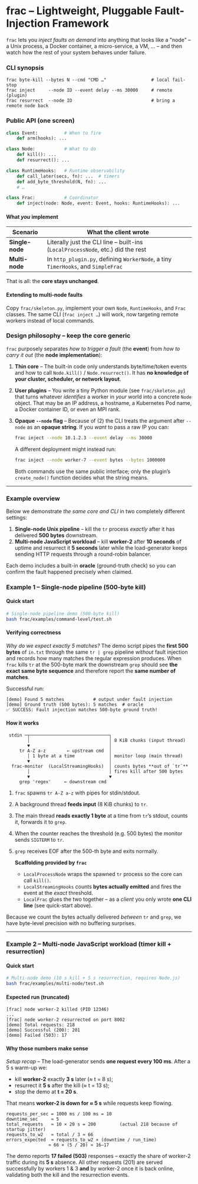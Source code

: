 # frac – Lightweight, Pluggable Fault-Injection Framework

`frac` lets you *inject faults on demand* into anything that looks like a
"node" – a Unix process, a Docker container, a micro-service, a VM, … – and then
watch how the rest of your system behaves under failure.


### CLI synopsis

```
frac byte-kill --bytes N --cmd "CMD …"                 # local fail-stop
frac inject     --node ID --event delay --ms 30000     # remote (plugin)
frac resurrect  --node ID                              # bring a remote node back
```

### Public API (one screen)

```python
class Event:          # When to fire
    def arm(hooks): ...

class Node:           # What to do
    def kill(): ...
    def resurrect(): ...

class RuntimeHooks:   # Runtime observability
    def call_later(secs, fn): ...  # timers
    def add_byte_threshold(N, fn): ...
    # …

class Frac:           # Coordinator
    def inject(node: Node, event: Event, hooks: RuntimeHooks): ...
```

#### What *you* implement

| Scenario | What the client wrote |
|----------|-----------------------|
| **Single-node** | Literally just the CLI line – built-ins (`LocalProcessNode`, etc.) did the rest |
| **Multi-node**  | In `http_plugin.py`, defining `WorkerNode`, a tiny `TimerHooks`, and `SimpleFrac` |

That is all: the **core stays unchanged**.

#### Extending to multi-node faults

Copy `frac/skeleton.py`, implement your own `Node`, `RuntimeHooks`, and
`Frac` classes.  The same CLI (`frac inject …`) will work, now targeting
remote workers instead of local commands.

### Design philosophy – keep the core generic

`frac` purposely separates *how to trigger a fault* (the **event**) from
*how to carry it out* (the **node implementation**):

1. **Thin core** – The built-in code only understands byte/time/token
   events and how to call `Node.kill()` / `Node.resurrect()`.  It has **no
   knowledge of your cluster, scheduler, or network layout**.
2. **User plugins** – You write a tiny Python module (see
   `frac/skeleton.py`) that turns whatever *identifies* a worker in *your*
   world into a concrete `Node` object.  That may be an IP address, a
   hostname, a Kubernetes Pod name, a Docker container ID, or even an MPI
   rank.
3. **Opaque `--node` flag** – Because of (2) the CLI treats the argument
   after `--node` as an **opaque string**.  If you *want* to pass a raw
   IP you can:

   ```bash
   frac inject --node 10.1.2.3 --event delay --ms 30000
   ```

   A different deployment might instead run:

   ```bash
   frac inject --node worker-7 --event bytes --bytes 1000000
   ```

   Both commands use the same public interface; only the plugin’s
   `create_node()` function decides what the string means.


---

### Example overview

Below we demonstrate *the same core and CLI* in two completely different
settings:

1. **Single-node Unix pipeline** – kill the `tr` process *exactly* after it has
   delivered **500 bytes** downstream.
2. **Multi-node JavaScript workload** – kill **worker-2** after **10 seconds** of
   uptime and resurrect it **5 seconds** later while the load-generator keeps
   sending HTTP requests through a round-robin balancer.

Each demo includes a built-in **oracle** (ground-truth check) so you can confirm
the fault happened precisely when claimed.


### Example 1 – Single-node pipeline (500-byte kill)

#### Quick start

```bash
# Single-node pipeline demo (500-byte kill)
bash frac/examples/command-level/test.sh

```


#### Verifying correctness

*Why do we expect exactly 5 matches?*  The demo script pipes the **first 500
bytes** of `in.txt` through the same `tr | grep` pipeline *without* fault
injection and records how many matches the regular expression produces.  When
`frac` kills `tr` at the 500-byte mark the downstream `grep` should see **the
exact same byte sequence** and therefore report the **same number of matches**.

Successful run:

```
[demo] Found 5 matches           # output under fault injection
[demo] Ground truth (500 bytes): 5 matches  # oracle
✅ SUCCESS: Fault injection matches 500-byte ground truth!
```

#### How it works

```
 stdin ─┬──────────────────────────────┐
        │                              │ 8 KiB chunks (input thread)
        ▼                              │
     tr A-Z a-z        ← upstream cmd  │
        │ 1 byte at a time             │ monitor loop (main thread)
        ▼                              │
  frac-monitor  (LocalStreamingHooks)  │ counts bytes **out of `tr`**
        │                              │ fires kill after 500 bytes
        ▼                              ▼
     grep 'regex'     ← downstream cmd  
```

1. `frac` spawns `tr A-Z a-z` with pipes for stdin/stdout.
2. A background thread **feeds input** (8 KiB chunks) to `tr`.
3. The main thread **reads exactly 1 byte** at a time from
   `tr`’s stdout, counts it, forwards it to `grep`.
4. When the counter reaches the threshold (e.g. 500 bytes) the monitor
   sends `SIGTERM` to `tr`.
5. `grep` receives EOF after the 500-th byte and exits normally.

    **Scaffolding provided by `frac`**
    - `LocalProcessNode` wraps the spawned `tr` process so the core can call
      `kill()`.
    - `LocalStreamingHooks` counts **bytes actually emitted** and fires the
      event at the *exact* threshold.
    - `LocalFrac` glues the two together – as a *client* you only wrote **one
      CLI line** (see quick-start above).

Because we count the bytes actually delivered *between* `tr` and `grep`,
we have byte-level precision with no buffering surprises.

---

### Example 2 – Multi-node JavaScript workload (timer kill + resurrection)

#### Quick start

```bash
# Multi-node demo (10 s kill + 5 s resurrection, requires Node.js)
bash frac/examples/multi-node/test.sh
```

#### Expected run (truncated)

```
[frac] node worker-2 killed (PID 12346)
...
[frac] node worker-2 resurrected on port 8002
[demo] Total requests: 218
[demo] Successful (200): 201
[demo] Failed (503): 17
```

#### Why those numbers make sense

*Setup recap*  – The load-generator sends **one request every 100 ms**.
After a 5 s warm-up we:

* kill **worker-2** exactly **3 s** later (≈ t = 8 s);
* resurrect it **5 s** after the kill (≈ t = 13 s);
* stop the demo at **t = 20 s**.

That means **worker-2 is down for ≈ 5 s** while requests keep flowing.

```
requests_per_sec = 1000 ms / 100 ms = 10
downtime_sec     ≈ 5
total_requests   ≈ 10 × 20 s = 200         (actual 218 because of startup jitter)
requests_to_w2   ≈ total / 3 ≈ 66
errors_expected  ≈ requests_to_w2 × (downtime / run_time)
                ≈ 66 × (5 / 20) ≈ 16–17
```

The demo reports **17 failed (503)** responses – exactly the share of
worker-2 traffic during its **5 s** absence.  All other requests (201) are
served successfully by workers 1 & 3 **and** by worker-2 once it is back
online, validating both the kill and the resurrection events.

